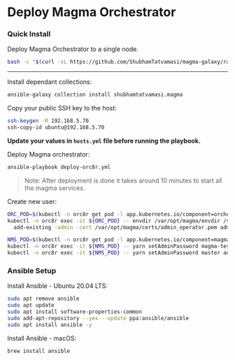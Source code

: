 # Deploy Magma Orchestrator

### Quick Install

Deploy Magma Orchestrator to a single node.
```bash
bash -c "$(curl -sL https://github.com/ShubhamTatvamasi/magma-galaxy/raw/master/deploy-orc8r.sh)"
```

---

Install dependant collections:
```bash
ansible-galaxy collection install shubhamtatvamasi.magma
```

Copy your public SSH key to the host:
```bash
ssh-keygen -R 192.168.5.70
ssh-copy-id ubuntu@192.168.5.70
```

**Update your values in `hosts.yml` file before running the playbook.**

Deploy Magma orchestrator:
```bash
ansible-playbook deploy-orc8r.yml
```
> Note: After deployment is done it takes around 10 minutes to start all the magma services.

Create new user:
```bash
ORC_POD=$(kubectl -n orc8r get pod -l app.kubernetes.io/component=orchestrator -o jsonpath='{.items[0].metadata.name}')
kubectl -n orc8r exec -it ${ORC_POD} -- envdir /var/opt/magma/envdir /var/opt/magma/bin/accessc \
  add-existing -admin -cert /var/opt/magma/certs/admin_operator.pem admin_operator

NMS_POD=$(kubectl -n orc8r get pod -l app.kubernetes.io/component=magmalte -o jsonpath='{.items[0].metadata.name}')
kubectl -n orc8r exec -it ${NMS_POD} -- yarn setAdminPassword magma-test admin admin
kubectl -n orc8r exec -it ${NMS_POD} -- yarn setAdminPassword master admin admin
```

### Ansible Setup

Install Ansible - Ubuntu 20.04 LTS:
```bash
sudo apt remove ansible
sudo apt update
sudo apt install software-properties-common
sudo add-apt-repository --yes --update ppa:ansible/ansible
sudo apt install ansible -y
```

Install Ansible - macOS:
```bash
brew install ansible
```
